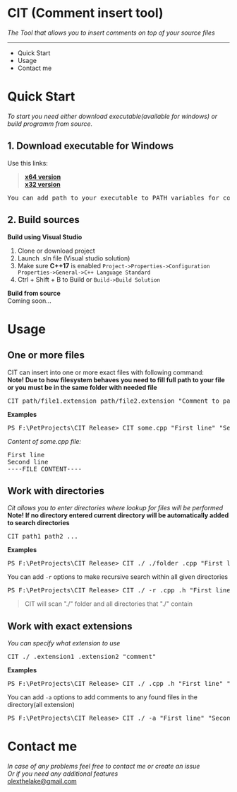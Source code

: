 # CIT (Comment insert tool)
 *The Tool that allows you to insert comments on top of your source files*
* * *

*   Quick Start
*   Usage
*   Contact me

# Quick Start
*To start you need either download executable(available for windows) or build programm from source.*

## 1. Download executable for Windows
Use this links:
> [**x64 version**](https://sourceforge.net/projects/commentinserttool/files/CIT_x32_v0.1.zip/download)  
> [**x32 version**](https://sourceforge.net/projects/commentinserttool/files/CIT_x64_v0.1.zip/download)  
<pre>
You can add path to your executable to PATH variables for convenience</pre>

## 2. Build sources
**Build using Visual Studio**
1. Clone or download project  
2. Launch .sln file (Visual studio solution)  
3. Make sure **C++17** is enabled `Project->Properties->Configuration Properties->General->C++ Language Standard`  
4. Ctrl + Shift + B to Build or  `Build->Build Solution`  

**Build from source**  
Coming soon...  
  

# Usage
 
## One or more files

CIT can insert into one or more exact files with following command:  
**Note! Due to how filesystem behaves you need to fill full path to your file or you must be in the same folder with needed file**
<pre>
CIT path/file1.extension path/file2.extension "Comment to paste" "Another comment"
</pre>
**Examples**
<pre>
PS F:\PetProjects\CIT_Release> CIT some.cpp "First line" "Second line"
</pre>
*Content of some.cpp file:*
<pre>
First line
Second line
----FILE CONTENT----
</pre>

## Work with directories
*Cit allows you to enter directories where lookup for files will be performed*  
**Note! If no directory entered current directory will be automatically added to search directories**
<pre>
CIT path1 path2 ...
</pre>
**Examples**
<pre>
PS F:\PetProjects\CIT_Release> CIT ./ ./folder .cpp "First line" "Second line"
</pre>

You can add `-r` options to make recursive search within all given directories
<pre>
PS F:\PetProjects\CIT_Release> CIT ./ -r .cpp .h "First line" "Second line"
</pre>
> CIT will scan "./" folder and all directories that "./" contain

## Work with exact extensions
*You can specify what extension to use*
<pre>
CIT ./ .extension1 .extension2 "comment"
</pre>
**Examples**
<pre>
PS F:\PetProjects\CIT_Release> CIT ./ .cpp .h "First line" "Second line"
</pre>

You can add `-a` options to add comments to any found files in the directory(all extension)
<pre>
PS F:\PetProjects\CIT_Release> CIT ./ -a "First line" "Second line"
</pre>  

# Contact me
*In case of any problems feel free to contact me or create an issue*  
*Or if you need any additional features*  
<olexthelake@gmail.com>
